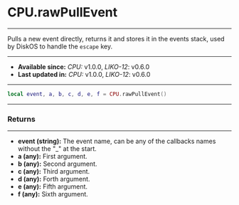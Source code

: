 # CPU.rawPullEvent
---

Pulls a new event directly, returns it and stores it in the events stack, used by DiskOS to handle the `escape` key.

---

* **Available since:** _CPU:_ v1.0.0, _LIKO-12_: v0.6.0
* **Last updated in:** _CPU:_ v1.0.0, _LIKO-12_: v0.6.0

---

```lua
local event, a, b, c, d, e, f = CPU.rawPullEvent()
```

---
### Returns
---

* **event (string):** The event name, can be any of the callbacks names without the "_" at the start.
* **a (any):** First argument.
* **b (any):** Second argument.
* **c (any):** Third argument.
* **d (any):** Forth argument.
* **e (any):** Fifth argument.
* **f (any):** Sixth argument.

